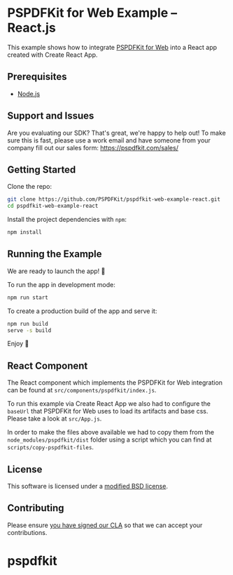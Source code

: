 # PSPDFKit for Web Example – React.js

This example shows how to integrate [PSPDFKit for Web](https://pspdfkit.com/web/) into a React app created with Create React App.

## Prerequisites

- [Node.js](http://nodejs.org/)

## Support and Issues

Are you evaluating our SDK? That's great, we're happy to help out!
To make sure this is fast, please use a work email and have someone from your company fill out our sales form: https://pspdfkit.com/sales/

## Getting Started

Clone the repo:

```bash
git clone https://github.com/PSPDFKit/pspdfkit-web-example-react.git
cd pspdfkit-web-example-react
```

Install the project dependencies with `npm`:

```bash
npm install
```

## Running the Example

We are ready to launch the app! 🎉

To run the app in development mode:

```bash
npm run start
```

To create a production build of the app and serve it:

```bash
npm run build
serve -s build
```

Enjoy 🍕

## React Component

The React component which implements the PSPDFKit for Web integration can be found at `src/components/pspdfkit/index.js`.

To run this example via Create React App we also had to configure the `baseUrl` that PSPDFKit for Web uses to load its artifacts and base css. Please take a look at `src/App.js`.

In order to make the files above available we had to copy them from the `node_modules/pspdfkit/dist` folder using a script which you can find at `scripts/copy-pspdfkit-files`.

## License

This software is licensed under a [modified BSD license](LICENSE).

## Contributing

Please ensure
[you have signed our CLA](https://pspdfkit.com/guides/web/current/miscellaneous/contributing/) so that we can
accept your contributions.
# pspdfkit
